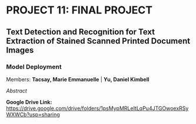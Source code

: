# PROJECT 11: FINAL PROJECT
## Text Detection and Recognition for Text Extraction of Stained Scanned Printed Document Images
### Model Deployment

Members: **Tacsay, Marie Emmanuelle** | **Yu, Daniel Kimbell**

*Abstract*

**Google Drive Link:** https://drive.google.com/drive/folders/1psMypMRLeItLqPu4JTGOwoexRSyWXWCb?usp=sharing
